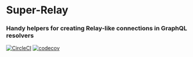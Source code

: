 # Super-Relay
### Handy helpers for creating Relay-like connections in GraphQL resolvers

[![CircleCI](https://circleci.com/gh/TheMagoo73/super-relay.svg?style=svg)](https://circleci.com/gh/TheMagoo73/super-relay)
[![codecov](https://codecov.io/gh/TheMagoo73/super-relay/branch/master/graph/badge.svg)](https://codecov.io/gh/TheMagoo73/super-relay)